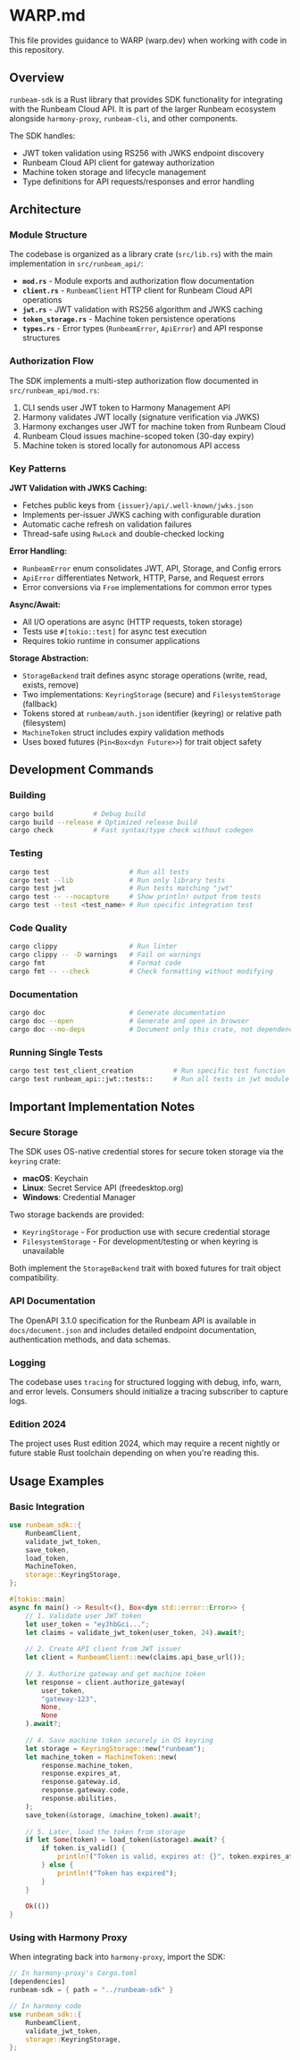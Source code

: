 # WARP.md

This file provides guidance to WARP (warp.dev) when working with code in this repository.

## Overview

`runbeam-sdk` is a Rust library that provides SDK functionality for integrating with the Runbeam Cloud API. It is part of the larger Runbeam ecosystem alongside `harmony-proxy`, `runbeam-cli`, and other components.

The SDK handles:
- JWT token validation using RS256 with JWKS endpoint discovery
- Runbeam Cloud API client for gateway authorization
- Machine token storage and lifecycle management
- Type definitions for API requests/responses and error handling

## Architecture

### Module Structure

The codebase is organized as a library crate (`src/lib.rs`) with the main implementation in `src/runbeam_api/`:

- **`mod.rs`** - Module exports and authorization flow documentation
- **`client.rs`** - `RunbeamClient` HTTP client for Runbeam Cloud API operations
- **`jwt.rs`** - JWT validation with RS256 algorithm and JWKS caching
- **`token_storage.rs`** - Machine token persistence operations
- **`types.rs`** - Error types (`RunbeamError`, `ApiError`) and API response structures

### Authorization Flow

The SDK implements a multi-step authorization flow documented in `src/runbeam_api/mod.rs`:

1. CLI sends user JWT token to Harmony Management API
2. Harmony validates JWT locally (signature verification via JWKS)
3. Harmony exchanges user JWT for machine token from Runbeam Cloud
4. Runbeam Cloud issues machine-scoped token (30-day expiry)
5. Machine token is stored locally for autonomous API access

### Key Patterns

**JWT Validation with JWKS Caching:**
- Fetches public keys from `{issuer}/api/.well-known/jwks.json`
- Implements per-issuer JWKS caching with configurable duration
- Automatic cache refresh on validation failures
- Thread-safe using `RwLock` and double-checked locking

**Error Handling:**
- `RunbeamError` enum consolidates JWT, API, Storage, and Config errors
- `ApiError` differentiates Network, HTTP, Parse, and Request errors
- Error conversions via `From` implementations for common error types

**Async/Await:**
- All I/O operations are async (HTTP requests, token storage)
- Tests use `#[tokio::test]` for async test execution
- Requires tokio runtime in consumer applications

**Storage Abstraction:**
- `StorageBackend` trait defines async storage operations (write, read, exists, remove)
- Two implementations: `KeyringStorage` (secure) and `FilesystemStorage` (fallback)
- Tokens stored at `runbeam/auth.json` identifier (keyring) or relative path (filesystem)
- `MachineToken` struct includes expiry validation methods
- Uses boxed futures (`Pin<Box<dyn Future>>`) for trait object safety

## Development Commands

### Building
```bash
cargo build          # Debug build
cargo build --release # Optimized release build
cargo check          # Fast syntax/type check without codegen
```

### Testing
```bash
cargo test                    # Run all tests
cargo test --lib              # Run only library tests
cargo test jwt                # Run tests matching "jwt"
cargo test -- --nocapture     # Show println! output from tests
cargo test --test <test_name> # Run specific integration test
```

### Code Quality
```bash
cargo clippy                  # Run linter
cargo clippy -- -D warnings   # Fail on warnings
cargo fmt                     # Format code
cargo fmt -- --check          # Check formatting without modifying
```

### Documentation
```bash
cargo doc                     # Generate documentation
cargo doc --open              # Generate and open in browser
cargo doc --no-deps           # Document only this crate, not dependencies
```

### Running Single Tests
```bash
cargo test test_client_creation          # Run specific test function
cargo test runbeam_api::jwt::tests::     # Run all tests in jwt module
```

## Important Implementation Notes

### Secure Storage
The SDK uses OS-native credential stores for secure token storage via the `keyring` crate:
- **macOS**: Keychain
- **Linux**: Secret Service API (freedesktop.org)
- **Windows**: Credential Manager

Two storage backends are provided:
- `KeyringStorage` - For production use with secure credential storage
- `FilesystemStorage` - For development/testing or when keyring is unavailable

Both implement the `StorageBackend` trait with boxed futures for trait object compatibility.

### API Documentation
The OpenAPI 3.1.0 specification for the Runbeam API is available in `docs/document.json` and includes detailed endpoint documentation, authentication methods, and data schemas.

### Logging
The codebase uses `tracing` for structured logging with debug, info, warn, and error levels. Consumers should initialize a tracing subscriber to capture logs.

### Edition 2024
The project uses Rust edition 2024, which may require a recent nightly or future stable Rust toolchain depending on when you're reading this.

## Usage Examples

### Basic Integration

```rust
use runbeam_sdk::{
    RunbeamClient,
    validate_jwt_token,
    save_token,
    load_token,
    MachineToken,
    storage::KeyringStorage,
};

#[tokio::main]
async fn main() -> Result<(), Box<dyn std::error::Error>> {
    // 1. Validate user JWT token
    let user_token = "eyJhbGci...";
    let claims = validate_jwt_token(user_token, 24).await?;
    
    // 2. Create API client from JWT issuer
    let client = RunbeamClient::new(claims.api_base_url());
    
    // 3. Authorize gateway and get machine token
    let response = client.authorize_gateway(
        user_token,
        "gateway-123",
        None,
        None
    ).await?;
    
    // 4. Save machine token securely in OS keyring
    let storage = KeyringStorage::new("runbeam");
    let machine_token = MachineToken::new(
        response.machine_token,
        response.expires_at,
        response.gateway.id,
        response.gateway.code,
        response.abilities,
    );
    save_token(&storage, &machine_token).await?;
    
    // 5. Later, load the token from storage
    if let Some(token) = load_token(&storage).await? {
        if token.is_valid() {
            println!("Token is valid, expires at: {}", token.expires_at);
        } else {
            println!("Token has expired");
        }
    }
    
    Ok(())
}
```

### Using with Harmony Proxy

When integrating back into `harmony-proxy`, import the SDK:

```rust
// In harmony-proxy's Cargo.toml
[dependencies]
runbeam-sdk = { path = "../runbeam-sdk" }

// In harmony code
use runbeam_sdk::{
    RunbeamClient,
    validate_jwt_token,
    storage::KeyringStorage,
};
```

